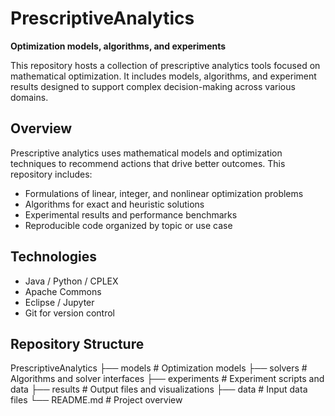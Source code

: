 # PrescriptiveAnalytics

**Optimization models, algorithms, and experiments**

This repository hosts a collection of prescriptive analytics tools focused on mathematical optimization. It includes models, algorithms, and experiment results designed to support complex decision-making across various domains.

## Overview

Prescriptive analytics uses mathematical models and optimization techniques to recommend actions that drive better outcomes. This repository includes:

- Formulations of linear, integer, and nonlinear optimization problems
- Algorithms for exact and heuristic solutions
- Experimental results and performance benchmarks
- Reproducible code organized by topic or use case

## Technologies

- Java / Python / CPLEX 
- Apache Commons
- Eclipse / Jupyter
- Git for version control

## Repository Structure

PrescriptiveAnalytics
├── models # Optimization models
├── solvers # Algorithms and solver interfaces
├── experiments # Experiment scripts and data
├── results # Output files and visualizations
├── data # Input data files
└── README.md # Project overview
